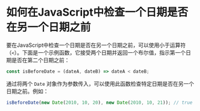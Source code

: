 # 如何在JavaScript中检查一个日期是否在另一个日期之前

要在JavaScript中检查一个日期是否在另一个日期之前，可以使用小于运算符（`<`）。下面是一个示例函数，它接受两个日期并返回一个布尔值，指示第一个日期是否在第二个日期之前：

```js
const isBeforeDate = (dateA, dateB) => dateA < dateB;
```

通过将两个 `Date` 对象作为参数传入，可以使用此函数检查特定日期是否在另一个日期之前。例如：

```js
isBeforeDate(new Date(2010, 10, 20), new Date(2010, 10, 21)); // true
```
